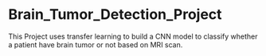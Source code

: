 # Brain_Tumor_Detection_Project
This Project uses transfer learning to build a CNN model to classify whether a patient have brain tumor or not based on MRI scan.
